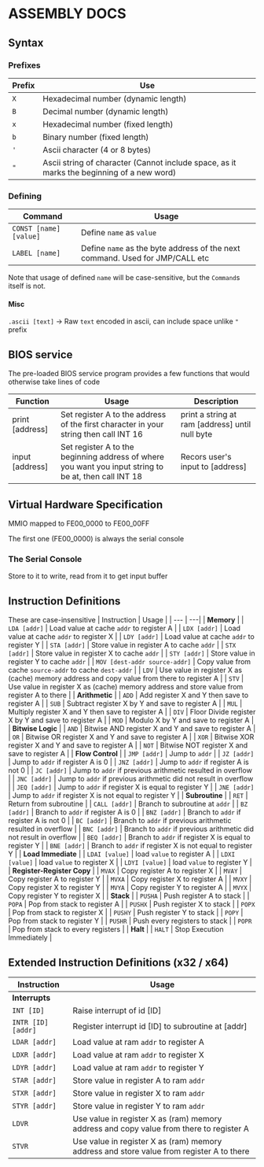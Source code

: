 # ASSEMBLY DOCS

## Syntax
### Prefixes
| Prefix | Use |
| --- | --- |
| `X` | Hexadecimal number (dynamic length) |
| `B` | Decimal number (dynamic length) |
| `x` | Hexadecimal number (fixed length) |
| `b` | Binary number (fixed length) |
| `'` | Ascii character (4 or 8 bytes) |
| `"` | Ascii string of character (Cannot include space, as it marks the beginning of a new word) |

### Defining

| Command | Usage|
| --- | ---
| `CONST [name] [value]` | Define `name` as `value` |
| `LABEL [name]` | Define `name` as the byte address of the next command. Used for JMP/CALL etc |

Note that usage of defined `name` will be case-sensitive, but the `Command`s itself is not.

#### Misc
`.ascii [text]` -> Raw `text` encoded in ascii, can include space unlike `"` prefix

## BIOS service
The pre-loaded BIOS service program provides a few functions that would otherwise take lines of code

| Function | Usage | Description |
| --- | ---| --- |
| print [address] | Set register A to the address of the first character in your string then call INT 16 | print a string at ram [address] until null byte |
| input [address] | Set register A to the beginning address of where you want you input string to be at, then call INT 18 | Recors user's input to [address]

## Virtual Hardware Specification
MMIO mapped to FE00_0000 to FE00_00FF

The first one (FE00_0000) is always the serial console

### The Serial Console
Store to it to write, read from it to get input buffer


## Instruction Definitions
These are case-insensitive
| Instruction | Usage |
| --- | ---|
| **Memory** |
| `LDA [addr]` | Load value at cache `addr` to register A |
| `LDX [addr]` | Load value at cache `addr` to register X |
| `LDY [addr]` | Load value at cache `addr` to register Y |
| `STA [addr]` | Store value in register A to cache `addr` |
| `STX [addr]` | Store value in register X to cache `addr` |
| `STY [addr]` | Store value in register Y to cache `addr` |
| `MOV [dest-addr source-addr]` | Copy value from cache `source-addr` to cache `dest-addr` |
| `LDV` | Use value in register X as (cache) memory address and copy value from there to register A |
| `STV` | Use value in register X as (cache) memory address and store value from register A to there |
| **Arithmetic** |
| `ADD` | Add register X and Y then save to register A |
| `SUB` | Subtract register X by Y and save to register A |
| `MUL` | Multiply register X and Y then save to register A |
| `DIV` | Floor Divide register X by Y and save to register A |
| `MOD` | Modulo X by Y and save to register A |
| **Bitwise Logic** |
| `AND` | Bitwise AND register X and Y and save to register A |
| `OR` | Bitwise OR register X and Y and save to register A |
| `XOR` | Bitwise XOR register X and Y and save to register A |
| `NOT` | Bitwise NOT register X and save to register A |
| **Flow Control** |
| `JMP [addr]` | Jump to `addr` |
| `JZ [addr]` | Jump to `addr` if register A is 0 |
| `JNZ [addr]` | Jump to `addr` if register A is not 0 |
| `JC [addr]` | Jump to `addr` if previous arithmetic resulted in overflow |
| `JNC [addr]` | Jump to `addr` if previous arithmetic did not result in overflow |
| `JEQ [addr]` | Jump to `addr` if register X is equal to register Y |
| `JNE [addr]` | Jump to `addr` if register X is not equal to register Y |
| **Subroutine** |
| `RET` | Return from subroutine |
| `CALL [addr]` | Branch to subroutine at `addr` |
| `BZ [addr]` | Branch to `addr` if register A is 0 |
| `BNZ [addr]` | Branch to `addr` if register A is not 0 |
| `BC [addr]` | Branch to `addr` if previous arithmetic resulted in overflow |
| `BNC [addr]` | Branch to `addr` if previous arithmetic did not result in overflow |
| `BEQ [addr]` | Branch to `addr` if register X is equal to register Y |
| `BNE [addr]` | Branch to `addr` if register X is not equal to register Y |
| **Load Immediate** |
| `LDAI [value]` | load `value` to register A |
| `LDXI [value]` | load `value` to register X |
| `LDYI [value]` | load `value` to register Y |
| **Register-Register Copy** |
| `MVAX` | Copy register A to register X |
| `MVAY` | Copy register A to register Y |
| `MVXA` | Copy register X to register A |
| `MVXY` | Copy register X to register Y |
| `MVYA` | Copy register Y to register A |
| `MVYX` | Copy register Y to register X |
| **Stack** |
| `PUSHA` | Push register A to stack |
| `POPA` | Pop from stack to register A |
| `PUSHX` | Push register X to stack |
| `POPX` | Pop from stack to register X |
| `PUSHY` | Push register Y to stack |
| `POPY` | Pop from stack to register Y |
| `PUSHR` | Push every registers to stack |
| `POPR` | Pop from stack to every registers |
| **Halt** |
| `HALT` | Stop Execution Immediately |

## Extended Instruction Definitions (x32 / x64)
| Instruction  | Usage |
|  --- | --- |
| **Interrupts** |
| `INT [ID]` | Raise interrupt of id [ID] |
| `INTR [ID] [addr]`| Register interrupt id [ID] to subroutine at [addr] |
| `LDAR [addr]` | Load value at ram `addr` to register A |
| `LDXR [addr]` | Load value at ram `addr` to register X |
| `LDYR [addr]` | Load value at ram `addr` to register Y |
| `STAR [addr]` | Store value in register A to ram `addr` |
| `STXR [addr]` | Store value in register X to ram `addr` |
| `STYR [addr]` | Store value in register Y to ram `addr` |
| `LDVR` | Use value in register X as (ram) memory address and copy value from there to register A |
| `STVR` | Use value in register X as (ram) memory address and store value from register A to there |

